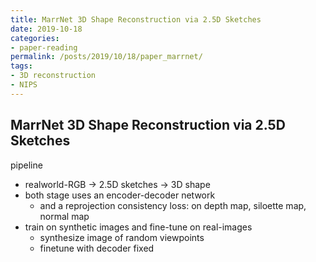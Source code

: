 ```yaml
---
title: MarrNet 3D Shape Reconstruction via 2.5D Sketches
date: 2019-10-18
categories:
- paper-reading
permalink: /posts/2019/10/18/paper_marrnet/
tags:
- 3D reconstruction
- NIPS
---
```


## MarrNet 3D Shape Reconstruction via 2.5D Sketches

pipeline
- realworld-RGB -> 2.5D sketches -> 3D shape
- both stage uses an encoder-decoder network
    - and a reprojection consistency loss: on depth map, siloette map, normal map
- train on synthetic images and fine-tune on real-images
    - synthesize image of random viewpoints
    - finetune with decoder fixed

